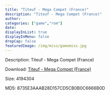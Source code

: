 ```yaml
---
title: "Titeuf - Mega Compet (France)"
description: "Titeuf - Mega Compet (France)"
author: 
categories: ["game","rom"]
date: 
displayInList: true
displayInMenu: false
dropCap: false
featuredImage: /img/miss/gamemiss.jpg
---
```


Description: Titeuf - Mega Compet (France)

Download: <a style="text-decoration:underline;" href="https://mega.nz/#!nL5gVIDI!5f-h7lZc5QCfZ9m8hzURsmo0vvQawN-HihRNatZEduo" target = "_blank" rel = "nofollow" > Titeuf - Mega Compet (France)</a>

Size: 4194304

MD5: 8735E3AAAB28D157CD5CB0B0C6666B0D

